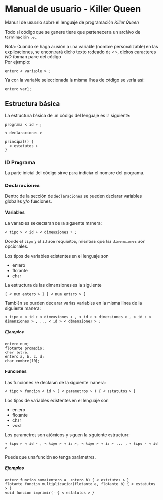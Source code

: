 # Manual de usuario - Killer Queen
Manual de usuario sobre el lenguaje de programación _Killer Queen_

Todo el código que se genere tiene que pertenecer a un archivo de terminación `.eo`.

Nota: Cuando se haga alusión a una variable (nombre personalizable) en las explicaciones, se encontrará dicho texto rodeado de `<` `>`, dichos caracteres *NO* forman parte del código  
Por ejemplo: 
```
entero < variable > ;
```

Ya con la variable seleccionada la misma línea de código se vería así:  
```
entero var1;
```

## Estructura básica

La estructura básica de un código del lenguaje es la siguiente:

```
programa < id > ;

< declaraciones >

principal() {
  < estatutos >
}
```

### ID Programa
La parte inicial del código sirve para indiciar el nombre del programa.

### Declaraciones

Dentro de la sección de `declaraciones` se pueden declarar variables globales y/o funciones.

#### Variables

La variables se declaran de la siguiente manera:

```
< tipo > < id > < dimensiones > ;
```

Donde el `tipo` y el `id` son requisitos, mientras que las `dimensiones` son opcionales.

Los tipos de variables existentes en el lenguaje son:
- entero
- flotante
- char

La estructura de las dimensiones es la siguiente

```
[ < num entero > ] [ < num entero > ]
```

También se pueden declarar varias variables en la misma linea de la siguiente manera: 

```
< tipo > < id > < dimensiones > , < id > < dimensiones > , < id > < dimensiones > , ... < id > < dimensiones > ;
```

##### Ejemplos
```
entero num;
flotante promedio;
char letra;
entero a, b, c, d;
char nombre[10];
```

#### Funciones

Las funciones se declaran de la siguiente manera:

```
< tipo > funcion < id > ( < parametros > ) { < estatutos > }
```

Los tipos de variables existentes en el lenguaje son:
- entero
- flotante
- char
- void

Los parametros son atómicos y siguen la siguiente estructura:

```
< tipo > < id > , < tipo > < id >, < tipo > < id > ... , < tipo > < id >
```

Puede que una función no tenga parámetros.

##### Ejemplos
```
entero funcion suma(entero a, entero b) { < estatutos > }
flotante funcion multiplicacion(flotante a, flotante b) { < estatutos > }
void funcion imprimir() { < estatutos > }
```
